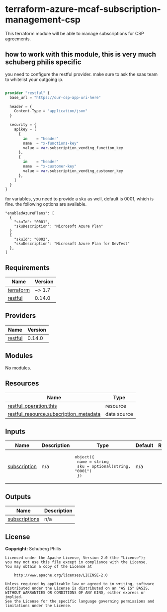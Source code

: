 # terraform-azure-mcaf-subscription-management-csp
This terraform module will be able to manage subscriptions for CSP agreements.

## how to work with this module, this is very much schuberg philis specific

you need to configure the restful provider.
make sure to ask the saas team to whitelist your outgoing ip.

```terraform

provider "restful" {
  base_url = "https://our-csp-app-uri-here"

  header = {
    Content-Type = "application/json"
  }

  security = {
    apikey = [
      {
        in    = "header"
        name  = "x-functions-key"
        value = var.subscription_vending_function_key
      },
      {
        in    = "header"
        name  = "x-customer-key"
        value = var.subscription_vending_customer_key
      },
    ]
  }
}

```

for variables, you need to provide a sku as well, default is 0001, which is fine.
the following options are available.

```
"enabledAzurePlans": [
  {
    "skuId": "0001",
    "skuDescription": "Microsoft Azure Plan"
  }
  {
    "skuId": "0002",
    "skuDescription": "Microsoft Azure Plan for DevTest"
  },
]
```


<!-- BEGIN_TF_DOCS -->
## Requirements

| Name                                                                      | Version |
| ------------------------------------------------------------------------- | ------- |
| <a name="requirement_terraform"></a> [terraform](#requirement\_terraform) | ~> 1.7  |
| <a name="requirement_restful"></a> [restful](#requirement\_restful)       | 0.14.0  |

## Providers

| Name                                                          | Version |
| ------------------------------------------------------------- | ------- |
| <a name="provider_restful"></a> [restful](#provider\_restful) | 0.14.0  |

## Modules

No modules.

## Resources

| Name                                                                                                                               | Type        |
| ---------------------------------------------------------------------------------------------------------------------------------- | ----------- |
| [restful_operation.this](https://registry.terraform.io/providers/magodo/restful/0.14.0/docs/resources/operation)                   | resource    |
| [restful_resource.subscription_metadata](https://registry.terraform.io/providers/magodo/restful/0.14.0/docs/data-sources/resource) | data source |

## Inputs

| Name                                                                   | Description | Type                                                                                    | Default | Required |
| ---------------------------------------------------------------------- | ----------- | --------------------------------------------------------------------------------------- | ------- | :------: |
| <a name="input_subscription"></a> [subscription](#input\_subscription) | n/a         | <pre>object({<br>    name = string<br>    sku  = optional(string, "0001")<br>  })</pre> | n/a     |   yes    |

## Outputs

| Name                                                                        | Description |
| --------------------------------------------------------------------------- | ----------- |
| <a name="output_subscriptions"></a> [subscriptions](#output\_subscriptions) | n/a         |
<!-- END_TF_DOCS -->

## License

**Copyright:** Schuberg Philis

```text
Licensed under the Apache License, Version 2.0 (the "License");
you may not use this file except in compliance with the License.
You may obtain a copy of the License at

    http://www.apache.org/licenses/LICENSE-2.0

Unless required by applicable law or agreed to in writing, software
distributed under the License is distributed on an "AS IS" BASIS,
WITHOUT WARRANTIES OR CONDITIONS OF ANY KIND, either express or implied.
See the License for the specific language governing permissions and
limitations under the License.
```
